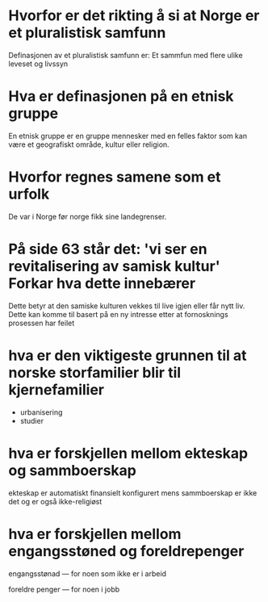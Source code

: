 # Hvorfor er det rikting å si at Norge er et pluralistisk samfunn

Definasjonen av et pluralistisk samfunn er: Et sammfun med flere ulike leveset og livssyn

# Hva er definasjonen på en etnisk gruppe

En etnisk gruppe er en gruppe mennesker med en felles faktor som kan være et geografiskt område, kultur eller religion.

# Hvorfor regnes samene som et urfolk

De var i Norge før norge fikk sine landegrenser.

# På side 63 står det: 'vi ser en revitalisering av samisk kultur' Forkar hva dette innebærer

Dette betyr at den samiske kulturen vekkes til live igjen eller får nytt liv. Dette kan komme til basert på en ny intresse etter at fornosknings prosessen har feilet

# hva er den viktigeste grunnen til at norske storfamilier blir til kjernefamilier

- urbanisering
- studier

# hva er forskjellen mellom ekteskap og sammboerskap

ekteskap er automatiskt finansielt konfigurert mens sammboerskap er ikke det og er også ikke-religiøst

# hva er forskjellen mellom engangsstøned og foreldrepenger

engangsstønad &mdash; for noen som ikke er i arbeid

foreldre penger &mdash; for noen i jobb
